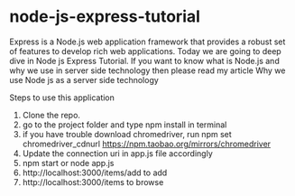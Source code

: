 # node-js-express-tutorial
Express is a  Node.js web application framework that provides a robust set of features to develop rich web applications. Today we are going to deep dive in Node js Express Tutorial. If you want to know what is Node.js and why we use in server side technology then please read my article Why we use Node js as a server side technology


Steps to use this application

1) Clone the repo.
2) go to the project folder and type npm install in terminal
3) if you have trouble download chromedriver, run npm set chromedriver_cdnurl https://npm.taobao.org/mirrors/chromedriver
4) Update the connection uri in app.js file accordingly
5) npm start or node app.js 
6) http://localhost:3000/items/add to add
7) http://localhost:3000/items to browse
